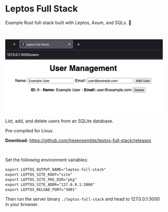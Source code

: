 # Leptos Full Stack

Example Rust full-stack built with Leptos, Axum, and SQLx. 🧱

<br>

![Leptos Full Stack](preview.png)

List, add, and delete users from an SQLite database.

Pre-compiled for Linux.

**Download:** https://github.com/hexensemble/leptos-full-stack/releases

<br>

Set the following environment variables:

```
export LEPTOS_OUTPUT_NAME="leptos-full-stack"
export LEPTOS_SITE_ROOT="site"
export LEPTOS_SITE_PKG_DIR="pkg"
export LEPTOS_SITE_ADDR="127.0.0.1:3000"
export LEPTOS_RELOAD_PORT="3001"
```

Then run the server binary `./leptos-full-stack` and head to 127.0.0.1:3000 in your browser.
